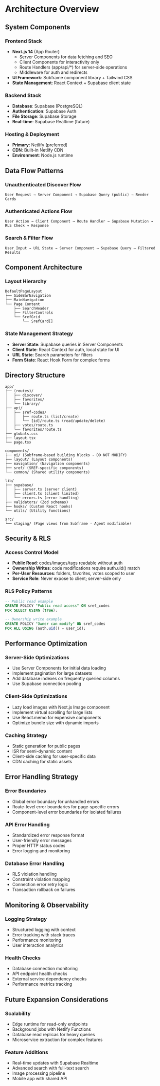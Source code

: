 # Architecture Overview

## System Components

### Frontend Stack
- **Next.js 14** (App Router)
  - Server Components for data fetching and SEO
  - Client Components for interactivity only
  - Route Handlers (app/api/*) for server-side operations
  - Middleware for auth and redirects
- **UI Framework**: Subframe component library + Tailwind CSS
- **State Management**: React Context + Supabase client state

### Backend Stack
- **Database**: Supabase (PostgreSQL)
- **Authentication**: Supabase Auth
- **File Storage**: Supabase Storage
- **Real-time**: Supabase Realtime (future)

### Hosting & Deployment
- **Primary**: Netlify (preferred)
- **CDN**: Built-in Netlify CDN
- **Environment**: Node.js runtime

## Data Flow Patterns

### Unauthenticated Discover Flow
```
User Request → Server Component → Supabase Query (public) → Render Cards
```

### Authenticated Actions Flow
```
User Action → Client Component → Route Handler → Supabase Mutation → RLS Check → Response
```

### Search & Filter Flow
```
User Input → URL State → Server Component → Supabase Query → Filtered Results
```

## Component Architecture

### Layout Hierarchy
```
DefaultPageLayout
├── SideBarNavigation
├── MainNavigation
└── Page Content
    ├── SearchHeader
    ├── FilterControls
    └── SrefGrid
        └── SrefCard[]
```

### State Management Strategy
- **Server State**: Supabase queries in Server Components
- **Client State**: React Context for auth, local state for UI
- **URL State**: Search parameters for filters
- **Form State**: React Hook Form for complex forms

## Directory Structure

```
app/
├── (routes)/
│   ├── discover/
│   ├── favorites/
│   └── library/
├── api/
│   ├── sref-codes/
│   │   ├── route.ts (list/create)
│   │   └── [id]/route.ts (read/update/delete)
│   ├── votes/route.ts
│   └── favorites/route.ts
├── globals.css
├── layout.tsx
└── page.tsx

components/
├── ui/ (Subframe-based building blocks - DO NOT MODIFY)
├── layout/ (Layout components)
├── navigation/ (Navigation components)
├── sref/ (SREF-specific components)
└── common/ (Shared utility components)

lib/
├── supabase/
│   ├── server.ts (server client)
│   ├── client.ts (client limited)
│   └── errors.ts (error handling)
├── validators/ (Zod schemas)
├── hooks/ (Custom React hooks)
└── utils/ (Utility functions)

src/
└── staging/ (Page views from Subframe - Agent modifiable)
```

## Security & RLS

### Access Control Model
- **Public Read**: codes/images/tags readable without auth
- **Ownership Writes**: code modifications require auth.uid() match
- **Per-User Resources**: folders, favorites, votes scoped to user
- **Service Role**: Never expose to client; server-side only

### RLS Policy Patterns
```sql
-- Public read example
CREATE POLICY "Public read access" ON sref_codes
FOR SELECT USING (true);

-- Ownership write example
CREATE POLICY "Owner can modify" ON sref_codes
FOR ALL USING (auth.uid() = user_id);
```

## Performance Optimization

### Server-Side Optimizations
- Use Server Components for initial data loading
- Implement pagination for large datasets
- Add database indexes on frequently queried columns
- Use Supabase connection pooling

### Client-Side Optimizations
- Lazy load images with Next.js Image component
- Implement virtual scrolling for large lists
- Use React.memo for expensive components
- Optimize bundle size with dynamic imports

### Caching Strategy
- Static generation for public pages
- ISR for semi-dynamic content
- Client-side caching for user-specific data
- CDN caching for static assets

## Error Handling Strategy

### Error Boundaries
- Global error boundary for unhandled errors
- Route-level error boundaries for page-specific errors
- Component-level error boundaries for isolated failures

### API Error Handling
- Standardized error response format
- User-friendly error messages
- Proper HTTP status codes
- Error logging and monitoring

### Database Error Handling
- RLS violation handling
- Constraint violation mapping
- Connection error retry logic
- Transaction rollback on failures

## Monitoring & Observability

### Logging Strategy
- Structured logging with context
- Error tracking with stack traces
- Performance monitoring
- User interaction analytics

### Health Checks
- Database connection monitoring
- API endpoint health checks
- External service dependency checks
- Performance metrics tracking

## Future Expansion Considerations

### Scalability
- Edge runtime for read-only endpoints
- Background jobs with Netlify Functions
- Database read replicas for heavy queries
- Microservice extraction for complex features

### Feature Additions
- Real-time updates with Supabase Realtime
- Advanced search with full-text search
- Image processing pipeline
- Mobile app with shared API

